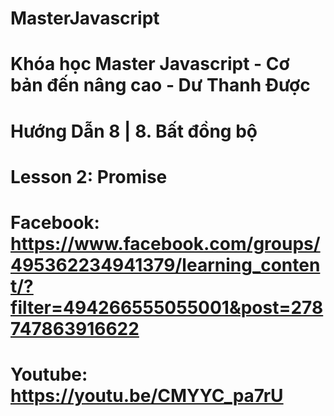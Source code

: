 # MasterJavascript
# Khóa học Master Javascript - Cơ bản đến nâng cao - Dư Thanh Được

# Hướng Dẫn 8 | 8. Bất đồng bộ
  # Lesson 2: Promise
  # Facebook: https://www.facebook.com/groups/495362234941379/learning_content/?filter=494266555055001&post=278747863916622
  # Youtube: https://youtu.be/CMYYC_pa7rU